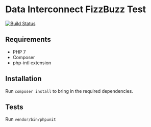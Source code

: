 # Data Interconnect FizzBuzz Test

[![Build Status](https://travis-ci.org/andrewandante/di-fizzbuzz.svg?branch=master)](https://travis-ci.org/andrewandante/di-fizzbuzz)

## Requirements

- PHP 7
- Composer
- php-intl extension

## Installation

Run `composer install` to bring in the required dependencies.

## Tests

Run `vendor/bin/phpunit`